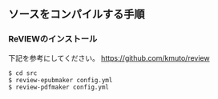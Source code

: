 
## ソースをコンパイルする手順

### ReVIEWのインストール

下記を参考にしてください。
https://github.com/kmuto/review

```shell
$ cd src
$ review-epubmaker config.yml
$ review-pdfmaker config.yml
```